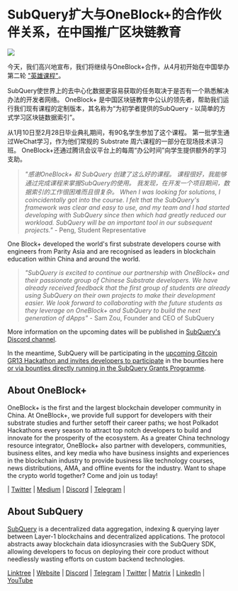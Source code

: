 # SubQuery扩大与OneBlock+的合作伙伴关系，在中国推广区块链教育

![](https://miro.medium.com/max/1400/0*vr-DzLokDkkiY4ss)

今天，我们高兴地宣布，我们将继续与OneBlock+合作，从4月初开始在中国举办第二轮 ["英雄课程"](https://doc.subquery.network/academy/herocourse/)。

SubQuery使世界上的去中心化数据更容易获取的任务取决于是否有一个熟悉解决办法的开发者网络。 OneBlock+ 是中国区块链教育中公认的领先者，帮助我们运行我们现有课程的定制版本，其名称为“为初学者提供的SubQuery - 以简单的方式学习区块链数据索引”。

从1月10日至2月28日毕业典礼期间，有90名学生参加了这个课程。 第一批学生通过WeChat学习，作为他们常规的 Substrate 周六课程的一部分在现场技术讲习班。 OneBlock+还通过腾讯会议平台上的每周“办公时间”向学生提供额外的学习支助。

> _"感谢OneBlock+ 和 SubQuery 创建了这么好的课程。 课程很好，我能够通过完成课程来掌握SubQuery的使用。 我发现，在开发一个项目期间，数据索引的工作很困难而且很复杂。 When I was looking for solutions, I coincidentally got into the course. I felt that the SubQuery's framework was clear and easy to use, and my team and I had started developing with SubQuery since then which had greatly reduced our workload. SubQuery will be an important tool in our subsequent projects."_ - Peng, Student Representative

One Block+ developed the world's first substrate developers course with engineers from Parity Asia and are recognised as leaders in blockchain education within China and around the world.

> _"SubQuery is excited to continue our partnership with OneBlock+ and their passionate group of Chinese Substrate developers. We have already received feedback that the first group of students are already using SubQuery on their own projects to make their development easier. We look forward to collaborating with the future students as they leverage on OneBlock+ and SubQuery to build the next generation of dApps"_ - Sam Zou, Founder and CEO of SubQuery

More information on the upcoming dates will be published in [SubQuery's Discord channel](https://discord.com/invite/78zg8aBSMG).

In the meantime, SubQuery will be participating in the [upcoming Gitcoin GR13 Hackathon and invites developers to participate](https://gitcoin.co/hackathon/gr13/onboard) in the bounties here [or via bounties directly running in the SubQuery Grants Programme](https://subquery.network/grants).

## About OneBlock+

OneBlock+ is the first and the largest blockchain developer community in China. At OneBlock+, we provide full support for developers with their substrate studies and further setoff their career paths; we host Polkadot Hackathons every season to attract top notch developers to build and innovate for the prosperity of the ecosystem. As a greater China technology resource integrator, OneBlock+ also partner with developers, communities, business elites, and key media who have business insights and experiences in the blockchain industry to provide business like technology courses, news distributions, AMA, and offline events for the industry. Want to shape the crypto world together? Come and join us today!

| [Twitter](https://mobile.twitter.com/oneblock_) | [Medium](https://medium.com/@OneBlockplus?p=5a6193755f9b) | [Discord](https://discord.gg/5aWx6Rch) | [Telegram](https://t.me/oneblock_dev) |

## About SubQuery

[SubQuery](https://subquery.network) is a decentralized data aggregation, indexing & querying layer between Layer-1 blockchains and decentralized applications. The protocol abstracts away blockchain data idiosyncrasies with the SubQuery SDK, allowing developers to focus on deploying their core product without needlessly wasting efforts on custom backend technologies.

​​[Linktree](https://linktr.ee/subquerynetwork) | [Website](https://subquery.network/) | [Discord](https://discord.com/invite/78zg8aBSMG) | [Telegram](https://t.me/subquerynetwork) | [Twitter](https://twitter.com/subquerynetwork) | [Matrix](https://matrix.to/#/#subquery:matrix.org) | [LinkedIn](https://www.linkedin.com/company/subquery) | [YouTube](https://www.youtube.com/channel/UCi1a6NUUjegcLHDFLr7CqLw)
